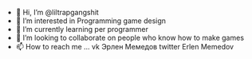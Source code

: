 - 👋 Hi, I’m @liltrapgangshit
- 👀 I’m interested in Programming game design
- 🌱 I’m currently learning per programmer
- 💞️ I’m looking to collaborate on people who know how to make games
- 📫 How to reach me ... vk Эрлен Мемедов
twitter Erlen Memedov
<!---
liltrapgangshit/liltrapgangshit is a ✨ special ✨ repository because its `README.md` (this file) appears on your GitHub profile.
You can click the Preview link to take a look at your changes.
--->
